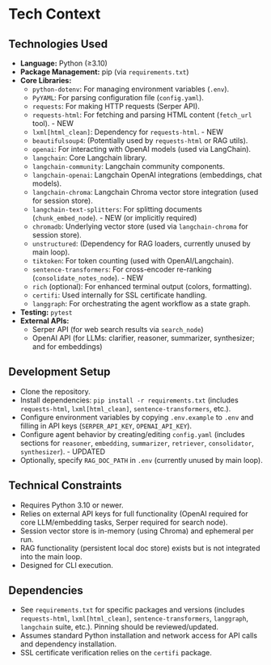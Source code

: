 # Tech Context

## Technologies Used

- **Language:** Python (≥3.10)
- **Package Management:** pip (via `requirements.txt`)
- **Core Libraries:**
    - `python-dotenv`: For managing environment variables (`.env`).
    - `PyYAML`: For parsing configuration file (`config.yaml`).
    - `requests`: For making HTTP requests (Serper API).
    - `requests-html`: For fetching and parsing HTML content (`fetch_url` tool). - NEW
    - `lxml[html_clean]`: Dependency for `requests-html`. - NEW
    - `beautifulsoup4`: (Potentially used by `requests-html` or RAG utils).
    - `openai`: For interacting with OpenAI models (used via LangChain).
    - `langchain`: Core Langchain library.
    - `langchain-community`: Langchain community components.
    - `langchain-openai`: Langchain OpenAI integrations (embeddings, chat models).
    - `langchain-chroma`: Langchain Chroma vector store integration (used for session store).
    - `langchain-text-splitters`: For splitting documents (`chunk_embed_node`). - NEW (or implicitly required)
    - `chromadb`: Underlying vector store (used via `langchain-chroma` for session store).
    - `unstructured`: (Dependency for RAG loaders, currently unused by main loop).
    - `tiktoken`: For token counting (used with OpenAI/Langchain).
    - `sentence-transformers`: For cross-encoder re-ranking (`consolidate_notes_node`). - NEW
    - `rich` (optional): For enhanced terminal output (colors, formatting).
    - `certifi`: Used internally for SSL certificate handling.
    - `langgraph`: For orchestrating the agent workflow as a state graph.
- **Testing:** `pytest`
- **External APIs:**
    - Serper API (for web search results via `search_node`)
    - OpenAI API (for LLMs: clarifier, reasoner, summarizer, synthesizer; and for embeddings)

## Development Setup

- Clone the repository.
- Install dependencies: `pip install -r requirements.txt` (includes `requests-html`, `lxml[html_clean]`, `sentence-transformers`, etc.).
- Configure environment variables by copying `.env.example` to `.env` and filling in API keys (`SERPER_API_KEY`, `OPENAI_API_KEY`).
- Configure agent behavior by creating/editing `config.yaml` (includes sections for `reasoner`, `embedding`, `summarizer`, `retriever`, `consolidator`, `synthesizer`). - UPDATED
- Optionally, specify `RAG_DOC_PATH` in `.env` (currently unused by main loop).

## Technical Constraints

- Requires Python 3.10 or newer.
- Relies on external API keys for full functionality (OpenAI required for core LLM/embedding tasks, Serper required for search node).
- Session vector store is in-memory (using Chroma) and ephemeral per run.
- RAG functionality (persistent local doc store) exists but is not integrated into the main loop.
- Designed for CLI execution.

## Dependencies

- See `requirements.txt` for specific packages and versions (includes `requests-html`, `lxml[html_clean]`, `sentence-transformers`, `langgraph`, `langchain` suite, etc.). Pinning should be reviewed/updated.
- Assumes standard Python installation and network access for API calls and dependency installation.
- SSL certificate verification relies on the `certifi` package.